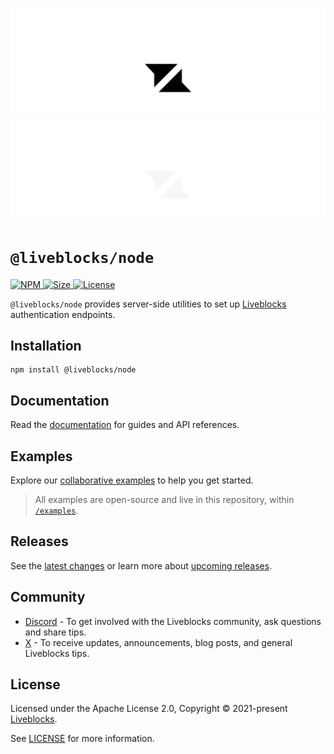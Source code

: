 <p align="center">
  <a href="https://liveblocks.io#gh-light-mode-only">
    <img src="https://raw.githubusercontent.com/liveblocks/liveblocks/main/.github/assets/header-light.svg" alt="Liveblocks" />
  </a>
  <a href="https://liveblocks.io#gh-dark-mode-only">
    <img src="https://raw.githubusercontent.com/liveblocks/liveblocks/main/.github/assets/header-dark.svg" alt="Liveblocks" />
  </a>
</p>

# `@liveblocks/node`

<p>
  <a href="https://npmjs.org/package/@liveblocks/node">
    <img src="https://img.shields.io/npm/v/@liveblocks/node?style=flat&label=npm&color=c33" alt="NPM" />
  </a>
  <a href="https://bundlephobia.com/package/@liveblocks/node">
    <img src="https://img.shields.io/bundlephobia/minzip/@liveblocks/node?style=flat&label=size&color=09f" alt="Size" />
  </a>
  <a href="https://github.com/liveblocks/liveblocks/blob/main/LICENSE">
    <img src="https://img.shields.io/github/license/liveblocks/liveblocks?style=flat&label=license&color=f80" alt="License" />
  </a>
</p>

`@liveblocks/node` provides server-side utilities to set up
[Liveblocks](https://liveblocks.io) authentication endpoints.

## Installation

```
npm install @liveblocks/node
```

## Documentation

Read the
[documentation](https://liveblocks.io/docs/api-reference/liveblocks-node) for
guides and API references.

## Examples

Explore our [collaborative examples](https://liveblocks.io/examples) to help you
get started.

> All examples are open-source and live in this repository, within
> [`/examples`](../../examples).

## Releases

See the [latest changes](https://github.com/liveblocks/liveblocks/releases) or
learn more about
[upcoming releases](https://github.com/liveblocks/liveblocks/milestones).

## Community

- [Discord](https://liveblocks.io/discord) - To get involved with the Liveblocks
  community, ask questions and share tips.
- [X](https://x.com/liveblocks) - To receive updates, announcements, blog posts,
  and general Liveblocks tips.

## License

Licensed under the Apache License 2.0, Copyright © 2021-present
[Liveblocks](https://liveblocks.io).

See [LICENSE](../../LICENSE) for more information.
